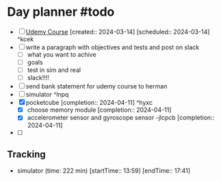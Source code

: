 # Day planner #todo 
- [ ] [Udemy Course](https://www.udemy.com/course/ros2-for-beginners/learn/lecture/21805816#overview)  [created:: 2024-03-14]  [scheduled:: 2024-03-14] ^kcek
- [ ] write a paragraph with objectives and tests and post on slack
	- [ ] what you want to achive
	- [ ] goals
	- [ ] test in sim and real
	- [ ] slack!!!!
- [ ] send bank statement for udemy course to herman
- [ ] simulator ^lnpq
- [x] pocketcube  [completion:: 2024-04-11] ^hyxc
	- [x] choose memory module  [completion:: 2024-04-11]
	- [x] accelerometer sensor and gyroscope sensor -jlcpcb  [completion:: 2024-04-11]
- [ ] 

## Tracking
- simulator (time: 222 min) [startTime:: 13:59] [endTime:: 17:41]